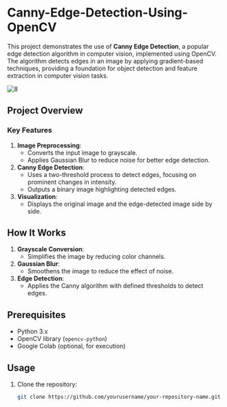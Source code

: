 # Canny-Edge-Detection-Using-OpenCV

This project demonstrates the use of **Canny Edge Detection**, a popular edge detection algorithm in computer vision, implemented using OpenCV. The algorithm detects edges in an image by applying gradient-based techniques, providing a foundation for object detection and feature extraction in computer vision tasks.

![8](https://github.com/user-attachments/assets/e2d7ab27-8102-412e-8455-3ae76b739fa0)


## Project Overview

### Key Features
1. **Image Preprocessing**:
   - Converts the input image to grayscale.
   - Applies Gaussian Blur to reduce noise for better edge detection.
2. **Canny Edge Detection**:
   - Uses a two-threshold process to detect edges, focusing on prominent changes in intensity.
   - Outputs a binary image highlighting detected edges.
3. **Visualization**:
   - Displays the original image and the edge-detected image side by side.

## How It Works
1. **Grayscale Conversion**:
   - Simplifies the image by reducing color channels.
2. **Gaussian Blur**:
   - Smoothens the image to reduce the effect of noise.
3. **Edge Detection**:
   - Applies the Canny algorithm with defined thresholds to detect edges.

## Prerequisites
- Python 3.x
- OpenCV library (`opencv-python`)
- Google Colab (optional, for execution)

## Usage
1. Clone the repository:
   ```bash
   git clone https://github.com/yourusername/your-repository-name.git
